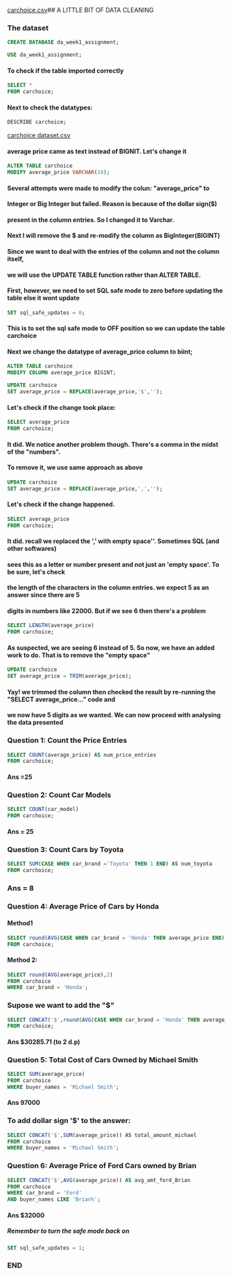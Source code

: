 [carchoice.csv](https://github.com/Okonkwosolomon1/Some-data-cleaning-fun/files/14067802/carchoice.csv)## A LITTLE BIT OF DATA CLEANING 
### The dataset


```sql
CREATE DATABASE da_week1_assignment;
```
```sql
USE da_week1_assignment;
```
#### To check if the table imported correctly
```sql
SELECT *
FROM carchoice;
```
#### Next to check the datatypes:
```sql
DESCRIBE carchoice;
```
[carchoice dataset.csv](https://github.com/Okonkwosolomon1/Some-data-cleaning-fun/files/14067540/carchoice.dataset.csv)

#### average price came as text instead of BIGNIT. Let's change it

```sql
ALTER TABLE carchoice
MODIFY average_price VARCHAR(10);
```
#### Several attempts were made to modify the colun: "average_price" to
#### Integer or Big Integer but failed. Reason is because of the dollar sign($)
#### present in the column entries. So I changed it to Varchar.
#### Next I will remove the $ and re-modify the column as BigInteger(BIGINT)

#### Since we want to deal with the entries of the column and not the column itself,
#### we will use the UPDATE TABLE function rather than ALTER TABLE.

#### First, however, we need to set SQL safe mode to zero before updating the table else it wont update

```sql
SET sql_safe_updates = 0;
```
#### This is to set the sql safe mode to OFF position so we can update the table carchoice
#### Next we change the datatype of average_price column to biint;
```sql
ALTER TABLE carchoice
MODIFY COLUMN average_price BIGINT;
```
```sql
UPDATE carchoice
SET average_price = REPLACE(average_price,'$','');
```
#### Let's check if the change took place:
```sql
SELECT average_price
FROM carchoice;
```
#### It did. We notice another problem though. There's a comma in the midst of the "numbers". 
#### To remove it, we use same approach as above
```sql
UPDATE carchoice
SET average_price = REPLACE(average_price,',','');
```
#### Let's check if the change happened.
```sql
SELECT average_price
FROM carchoice;
```
#### It did. recall we replaced the ',' with empty space''. Sometimes SQL (and other softwares)
#### sees this as a letter or number present and not just an 'empty space'. To be sure, let's check
#### the length of the characters in the column entries. we expect 5 as an answer since there are 5
#### digits in numbers like 22000. But if we see 6 then there's a problem
```sql
SELECT LENGTH(average_price)
FROM carchoice;
```
#### As suspected, we are seeing 6 instead of 5. So now, we have an added work to do. That is to remove the "empty space"
```sql
UPDATE carchoice
SET average_price = TRIM(average_price);
```
#### Yay! we trimmed the column then checked the result by re-running the "SELECT average_price..." code and 
#### we now have 5 digits as we wanted. We can now proceed with analysing the data presented

### Question 1: Count the Price Entries
```sql
SELECT COUNT(average_price) AS num_price_entries
FROM carchoice;
```
#### Ans =25

### Question 2: Count Car Models
```sql
SELECT COUNT(car_model)
FROM carchoice;
```
#### Ans = 25

### Question 3: Count Cars by Toyota
```sql
SELECT SUM(CASE WHEN car_brand ='Toyota' THEN 1 END) AS num_toyota
FROM carchoice;
```
### Ans = 8

### Question 4: Average Price of Cars by Honda
#### Method1
```sql
SELECT round(AVG(CASE WHEN car_brand = 'Honda' THEN average_price END),2) AS avg_price_honda
FROM carchoice;
```
#### Method 2:
```sql
SELECT round(AVG(average_price),2)
FROM carchoice
WHERE car_brand = 'Honda';
```
### Supose we want to add the "$"
```sql
SELECT CONCAT('$',round(AVG(CASE WHEN car_brand = 'Honda' THEN average_price END),2)) AS avg_price_honda
FROM carchoice;
```
#### Ans $30285.71 (to 2 d.p)

### Question 5: Total Cost of Cars Owned by Michael Smith
```sql
SELECT SUM(average_price)
FROM carchoice
WHERE buyer_names = 'Michael Smith';
```
#### Ans 97000
### To add dollar sign '$' to the answer:
```sql
SELECT CONCAT('$',SUM(average_price)) AS total_amount_michael
FROM carchoice
WHERE buyer_names = 'Michael Smith';
```

### Question 6: Average Price of Ford Cars owned by Brian
```sql
SELECT CONCAT('$',AVG(average_price)) AS avg_amt_ford_Brian
FROM carchoice
WHERE car_brand = 'Ford'
AND buyer_names LIKE 'Brian%';
```
#### Ans $32000

##### Remember to turn the safe mode back on
```sql
SET sql_safe_updates = 1;
```

### END


